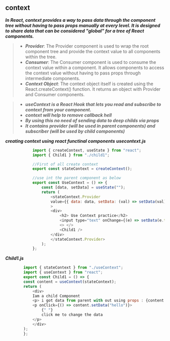 ## context 

***In React, context provides a way to pass data through the component tree without having to pass props manually at every level. It is designed to share data that can be considered "global" for a tree of React components.***

>- ***Provider***: The Provider component is used to wrap the root component tree and provide the context value to all components within the tree.
>- ***Consumer***: The Consumer component is used to consume the context value within a component. It allows components to access the context value without having to pass props through intermediate components.
>- ***Context Object***: The context object itself is created using the React.createContext() function. It returns an object with Provider and Consumer components.


>- ***useContext is a React Hook that lets you read and subscribe to context from your component.***
>- ***context will help to remove callback hell***
>- ***By using this no need of sending data to  deep childs via props***
>- ***It contains provider (will be used in parent components) and subscriber (will be used by child components)***



***creating context using react functinal components***
***usecontext.js***
```javascript
            import { createContext, useState } from "react";
            import { Child1 } from "./child1";

            //First of all create context
            export const stateContext = createContext();

            //use int the parent component as below
            export const UseContext = () => {
                const [data, setData] = useState("");
                return (
                    <stateContext.Provider
                    value={{ data: data, setData: (val) => setData(val) }}
                    >
                    <div>
                        <h2> Use Context practice</h2>
                        <input type="text" onChange={(e) => setData(e.target.value)} />
                        <> </>
                        <Child1 />
                    </div>
                    </stateContext.Provider>
                );
            };
```
***Child1.js***
```javascript
        import { stateContext } from "./useContext";
        import { useContext } from "react";
        export const Child1 = () => {
        const content = useContext(stateContext);
        return (
            <div>
            Iam a child Component
            <p> i got data from parent with out using props : {content.data} </p>
            <p onClick={() => content.setData("hello")}>
                {" "}
                click me to change the data
            </p>
            </div>
        );
        };
```
